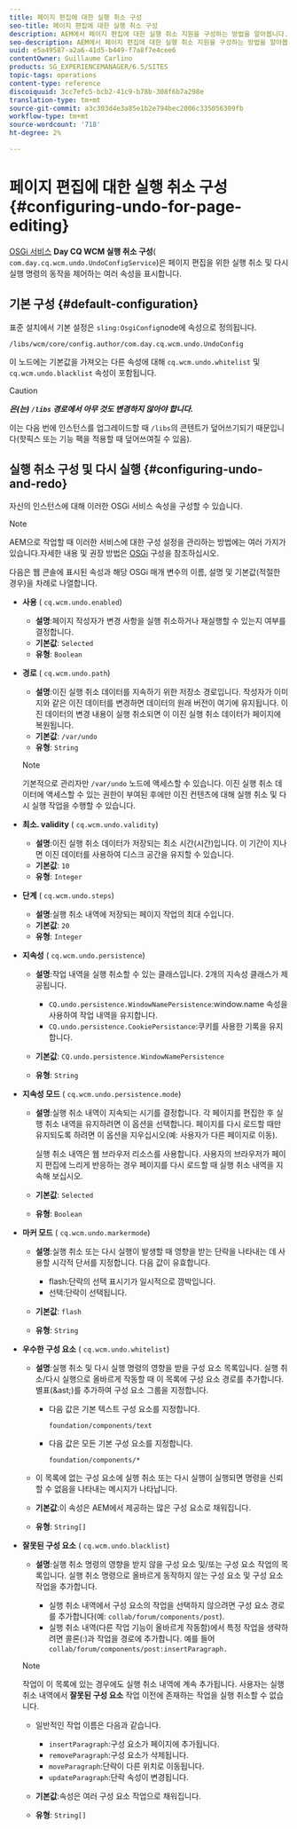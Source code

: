 ```yaml
---
title: 페이지 편집에 대한 실행 취소 구성
seo-title: 페이지 편집에 대한 실행 취소 구성
description: AEM에서 페이지 편집에 대한 실행 취소 지원을 구성하는 방법을 알아봅니다.
seo-description: AEM에서 페이지 편집에 대한 실행 취소 지원을 구성하는 방법을 알아봅니다.
uuid: e5a49587-a2a6-41d5-b449-f7a8f7e4cee6
contentOwner: Guillaume Carlino
products: SG_EXPERIENCEMANAGER/6.5/SITES
topic-tags: operations
content-type: reference
discoiquuid: 3cc7efc5-bcb2-41c9-b78b-308f6b7a298e
translation-type: tm+mt
source-git-commit: a3c303d4e3a85e1b2e794bec2006c335056309fb
workflow-type: tm+mt
source-wordcount: '718'
ht-degree: 2%

---
```



# 페이지 편집에 대한 실행 취소 구성{#configuring-undo-for-page-editing}

[OSGi 서비스](/help/sites-deploying/configuring-osgi.md) **Day CQ WCM 실행 취소 구성**( `com.day.cq.wcm.undo.UndoConfigService`)은 페이지 편집을 위한 실행 취소 및 다시 실행 명령의 동작을 제어하는 여러 속성을 표시합니다.

## 기본 구성 {#default-configuration}

표준 설치에서 기본 설정은 `sling:OsgiConfig`node에 속성으로 정의됩니다.

`/libs/wcm/core/config.author/com.day.cq.wcm.undo.UndoConfig`

이 노드에는 기본값을 가져오는 다른 속성에 대해 `cq.wcm.undo.whitelist` 및 `cq.wcm.undo.blacklist` 속성이 포함됩니다.

>[!CAUTION]
>
>***은(는) `/libs` 경로에서 아무 것도 변경하지 않아야 합니다.***
>
>이는 다음 번에 인스턴스를 업그레이드할 때 `/libs`의 콘텐트가 덮어쓰기되기 때문입니다(핫픽스 또는 기능 팩을 적용할 때 덮어쓰여질 수 있음).

## 실행 취소 구성 및 다시 실행 {#configuring-undo-and-redo}

자신의 인스턴스에 대해 이러한 OSGi 서비스 속성을 구성할 수 있습니다.

>[!NOTE]
>
>AEM으로 작업할 때 이러한 서비스에 대한 구성 설정을 관리하는 방법에는 여러 가지가 있습니다.자세한 내용 및 권장 방법은 [OSGi](/help/sites-deploying/configuring-osgi.md) 구성을 참조하십시오.

다음은 웹 콘솔에 표시된 속성과 해당 OSGi 매개 변수의 이름, 설명 및 기본값(적절한 경우)을 차례로 나열합니다.

* **사용**
( 
`cq.wcm.undo.enabled`)

   * **설명**:페이지 작성자가 변경 사항을 실행 취소하거나 재실행할 수 있는지 여부를 결정합니다.
   * **기본값**:  `Selected`
   * **유형**: `Boolean`

* **경로**
( 
`cq.wcm.undo.path`)

   * **설명**:이진 실행 취소 데이터를 지속하기 위한 저장소 경로입니다. 작성자가 이미지와 같은 이진 데이터를 변경하면 데이터의 원래 버전이 여기에 유지됩니다. 이진 데이터의 변경 내용이 실행 취소되면 이 이진 실행 취소 데이터가 페이지에 복원됩니다.
   * **기본값**:  `/var/undo`
   * **유형**: `String`

   >[!NOTE]
   >
   >기본적으로 관리자만 `/var/undo` 노드에 액세스할 수 있습니다. 이진 실행 취소 데이터에 액세스할 수 있는 권한이 부여된 후에만 이진 컨텐츠에 대해 실행 취소 및 다시 실행 작업을 수행할 수 있습니다.

* **최소. validity**
( 
`cq.wcm.undo.validity`)

   * **설명**:이진 실행 취소 데이터가 저장되는 최소 시간(시간)입니다. 이 기간이 지나면 이진 데이터를 사용하여 디스크 공간을 유지할 수 있습니다.
   * **기본값**:  `10`
   * **유형**: `Integer`

* **단계**
( 
`cq.wcm.undo.steps`)

   * **설명**:실행 취소 내역에 저장되는 페이지 작업의 최대 수입니다.
   * **기본값**:  `20`
   * **유형**: `Integer`

* **지속성**
( 
`cq.wcm.undo.persistence`)

   * **설명**:작업 내역을 실행 취소할 수 있는 클래스입니다. 2개의 지속성 클래스가 제공됩니다.

      * `CQ.undo.persistence.WindowNamePersistence`:window.name 속성을 사용하여 작업 내역을 유지합니다.
      * `CQ.undo.persistence.CookiePersistance`:쿠키를 사용한 기록을 유지합니다.
   * **기본값**:  `CQ.undo.persistence.WindowNamePersistence`
   * **유형**: `String`


* **지속성 모드**
( 
`cq.wcm.undo.persistence.mode`)

   * **설명**:실행 취소 내역이 지속되는 시기를 결정합니다. 각 페이지를 편집한 후 실행 취소 내역을 유지하려면 이 옵션을 선택합니다. 페이지를 다시 로드할 때만 유지되도록 하려면 이 옵션을 지우십시오(예: 사용자가 다른 페이지로 이동).

      실행 취소 내역은 웹 브라우저 리소스를 사용합니다. 사용자의 브라우저가 페이지 편집에 느리게 반응하는 경우 페이지를 다시 로드할 때 실행 취소 내역을 지속해 보십시오.

   * **기본값**:  `Selected`
   * **유형**: `Boolean`

* **마커 모드**
( 
`cq.wcm.undo.markermode`)

   * **설명**:실행 취소 또는 다시 실행이 발생할 때 영향을 받는 단락을 나타내는 데 사용할 시각적 단서를 지정합니다. 다음 값이 유효합니다.

      * flash:단락의 선택 표시기가 일시적으로 깜박입니다.
      * 선택:단락이 선택됩니다.
   * **기본값**:  `flash`
   * **유형**: `String`


* **우수한 구성 요소**
( 
`cq.wcm.undo.whitelist`)

   * **설명**:실행 취소 및 다시 실행 명령의 영향을 받을 구성 요소 목록입니다. 실행 취소/다시 실행으로 올바르게 작동할 때 이 목록에 구성 요소 경로를 추가합니다. 별표(&amp;ast;)를 추가하여 구성 요소 그룹을 지정합니다.

      * 다음 값은 기본 텍스트 구성 요소를 지정합니다.

         `foundation/components/text`

      * 다음 값은 모든 기본 구성 요소를 지정합니다.

         `foundation/components/*`
   * 이 목록에 없는 구성 요소에 실행 취소 또는 다시 실행이 실행되면 명령을 신뢰할 수 없음을 나타내는 메시지가 나타납니다.

   * **기본값**:이 속성은 AEM에서 제공하는 많은 구성 요소로 채워집니다.
   * **유형**: `String[]`


* **잘못된 구성 요소**
( 
`cq.wcm.undo.blacklist`)

   * **설명**:실행 취소 명령의 영향을 받지 않을 구성 요소 및/또는 구성 요소 작업의 목록입니다. 실행 취소 명령으로 올바르게 동작하지 않는 구성 요소 및 구성 요소 작업을 추가합니다.

      * 실행 취소 내역에서 구성 요소의 작업을 선택하지 않으려면 구성 요소 경로를 추가합니다(예: `collab/forum/components/post`).
      * 실행 취소 내역(다른 작업 기능이 올바르게 작동함)에서 특정 작업을 생략하려면 콜론(:)과 작업을 경로에 추가합니다. 예를 들어 `collab/forum/components/post:insertParagraph.`

   >[!NOTE]
   >
   >작업이 이 목록에 있는 경우에도 실행 취소 내역에 계속 추가됩니다. 사용자는 실행 취소 내역에서 **잘못된 구성 요소** 작업 이전에 존재하는 작업을 실행 취소할 수 없습니다.

   * 일반적인 작업 이름은 다음과 같습니다.

      * `insertParagraph`:구성 요소가 페이지에 추가됩니다.
      * `removeParagraph`:구성 요소가 삭제됩니다.
      * `moveParagraph`:단락이 다른 위치로 이동됩니다.
      * `updateParagraph`:단락 속성이 변경됩니다.
   * **기본값**:속성은 여러 구성 요소 작업으로 채워집니다.
   * **유형**: `String[]`




